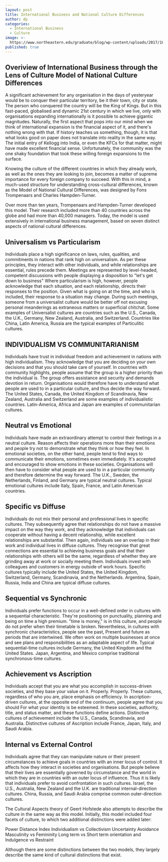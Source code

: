 ```yaml
---
layout: post
title: International Business and National Culture Differences
author: dp
categories:
  - International Business
  - Culture
image: >-
  https://www.northeastern.edu/graduate/blog/wp-content/uploads/2017/10/international-flags.jpg
published: true
---
```

## Overiview of International Business through the Lens of Culture Model of National Culture Differences

A significant achievement for any organisation in the days of yesteryear would be to conquer their particular territory, be it their town, city or state. The person who conquered the country will be the King of Kings. But in this fast-paced, globalised and dynamic 21st century in which we live, only with organisations expanding internationally is it possible to achieve gigantic magnitudes.
Naturally, the first aspect that pops into our mind when we think of international expansion is the financial aspect of it, and there's nothing wrong with that. If history teaches us something, though, it is that what looks good on paper does not translate into reality in the same way. The initial entry of Kellogg into India, or even the KFCs for that matter, might have made excellent financial sense. Unfortunately, the community was the one shaky foundation that took these willing foreign expansions to the surface.


Knowing the culture of the different countries in which they already work, as well as the ones they are looking to join, becomes a matter of supreme importance for every foreign company to succeed. With this in mind, a much-used structure for understanding cross-cultural differences, known as the Model of National Cultural Differences, was designed by Fons Trompenaars and Charles Hampden-Turner.


Over more than ten years, Trompenaars and Hampden-Turner developed this model. Their research included more than 40 countries across the globe and had more than 40,000 managers. Today, the model is used extensively in international business management, based on seven distinct aspects of national cultural differences.


## Universalism vs Particularism

Individuals place a high significance on laws, rules, qualities, and commitments in nations that rank high on universalism. As per these principles, they interact with other individuals, and while relationships are essential, rules precede them. Meetings are represented by level-headed, competent discussions with people displaying a disposition to "let's get down to business" Where particularism is high, however, people acknowledge that each situation, and each relationship, directs their responses to the position. Given what is going on at the time, and who is included, their response to a situation may change. During such meetings, someone from a universalist culture would be better off not excusing personal meanderings as extraneous matters or superficial chitchat.
Some examples of Universalist cultures are countries such as the U.S., Canada, the U.K., Germany, New Zealand, Australia, and Switzerland.
Countries like China, Latin America, Russia are the typical examples of Particulitic cultures.


## INDIVIDUALISM VS COMMUNITARIANISM

Individuals have trust in individual freedom and achievement in nations with high individualism. They acknowledge that you are deciding on your own decisions and that you should take care of yourself. In countries with community highlights, people assume that the group is a higher priority than the individual is. The group offers assistance and security and demands devotion in return. Organisations would therefore have to understand what people are used to in a particular culture, and thus decide the way forward.
The United States, Canada, the United Kingdom of Scandinavia, New Zealand, Australia and Switzerland are some examples of individualistic countries.
Latin-America, Africa and Japan are examples of communitarian cultures.


## Neutral vs Emotional

Individuals have made an extraordinary attempt to control their feelings in a neutral culture. Reason affects their operations more than their emotions and people try not to demonstrate what they think or how they feel. In emotional societies, on the other hand, people tend to find ways to communicate their emotions, sometimes even immediately. It's accepted and encouraged to show emotions in these societies. Organisations will then have to consider what people are used to in a particular community and therefore determine the way forward.
The U.K., Sweden, the Netherlands, Finland, and Germany are typical neutral cultures.
Typical emotional cultures include Italy, Spain, France, and Latin American countries.


## Specific vs Diffuse

Individuals do not mix their personal and professional lives in specific cultures. They subsequently agree that relationships do not have a massive impact on the way they work, and they acknowledge that individuals can cooperate without having a decent relationship, while excellent relationships are substantial. Then again, individuals see an overlap in their work and individual lives in diffuse cultures. They recognise that great connections are essential to achieving business goals and that their relationships with others will be the same, regardless of whether they are grinding away at work or socially meeting them. Individuals invest with colleagues and customers in energy outside of work hours.
Specific cultures typically include the United States, the United Kingdom, Switzerland, Germany, Scandinavia, and the Netherlands.
Argentina, Spain, Russia, India and China are typical diffuse cultures.


## Sequential vs Synchronic

Individuals prefer functions to occur in a well-defined order in cultures with a sequential characteristic. They're positioning on punctuality, planning and being on time a high premium. "time is money," is in this culture, and people do not prefer when their timetable is broken. Nevertheless, in cultures with synchronic characteristics, people see the past,
Present and future as periods that are intertwined. We often work on multiple businesses at once and see plans and responsibilities as an adaptable aspect of life.
Typical sequential-time cultures include Germany, the United Kingdom and the United States.
Japan, Argentina, and Mexico comprise traditional synchronous-time cultures.


## Achievement vs Ascription

Individuals accept that you are what you accomplish in success-driven societies, and they base your value on it.
Properly. Properly. These cultures, regardless of who you are, place emphasis on efficiency. In ascription-driven cultures, at the opposite end of the continuum, people agree that you should
For what your identity is be esteemed. In these societies, authority, title, and status matter, and these functions define actions.
Distinctive cultures of achievement include the U.S., Canada, Scandinavia, and Australia.
Distinctive cultures of Ascription include France, Japan, Italy, and Saudi Arabia.


## Internal vs External Control

Individuals agree that they can manipulate nature or their present circumstances to achieve goals in countries with an inner locus of control. It affects how they interact in societies and organisations. But people believe that their lives are essentially governed by circumstance and the world in which they are in countries with an outer locus of influence. Thus it is likely that individuals prefer to avoid confrontation in such cultures. Israel, the U.S., Australia, New Zealand and the U.K. are traditional internal-direction cultures.
China, Russia, and Saudi Arabia comprise common outer-direction cultures.


The Cultural Aspects theory of Geert Hofstede also attempts to describe the culture in the same way as this model. Initially, this model included four facets of culture, to which two additional distinctions were added later:

Power Distance Index
Individualism vs Collectivism
Uncertainty Avoidance
Masculinity vs Femininity
Long term vs Short term orientation and Indulgence vs Restraint

Although there are some distinctions between the two models, they largely describe the same kind of cultural distinctions that exist.